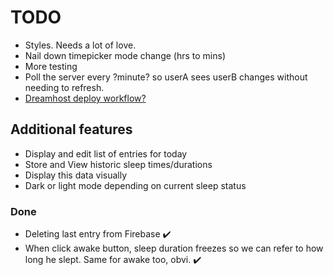 # TODO

-   Styles. Needs a lot of love.
-   Nail down timepicker mode change (hrs to mins)
-   More testing
-   Poll the server every ?minute? so userA sees userB changes without needing to refresh.
-   [Dreamhost deploy workflow?](https://help.dreamhost.com/hc/en-us/articles/216445197-Pushing-your-local-Git-repository-to-a-DreamHost-server-Linux-Mac-OS-X)

## Additional features

-   Display and edit list of entries for today
-   Store and View historic sleep times/durations
-   Display this data visually
-   Dark or light mode depending on current sleep status

### Done

-   Deleting last entry from Firebase ✔️
-   When click awake button, sleep duration freezes so we can refer to how long he slept. Same for awake too, obvi. ✔️
